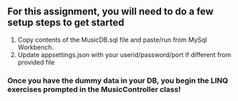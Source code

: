 ## For this assignment, you will need to do a few setup steps to get started

1. Copy contents of the MusicDB.sql file and paste/run from MySql Workbench.
2. Update appsettings.json with your userid/password/port if different from provided file

### Once you have the dummy data in your DB, you begin the LINQ exercises prompted in the MusicController class!